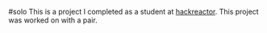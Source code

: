 #solo
This is a project I completed as a student at [hackreactor](http://hackreactor.com). This project was worked on with a pair.